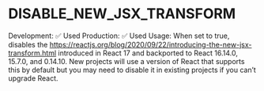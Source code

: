 # DISABLE_NEW_JSX_TRANSFORM

Development: ✅ Used
Production: ✅ Used
Usage: When set to true, disables the https://reactjs.org/blog/2020/09/22/introducing-the-new-jsx-transform.html introduced in React 17 and backported to React 16.14.0, 15.7.0, and 0.14.10. New projects will use a version of React that supports this by default but you may need to disable it in existing projects if you can’t upgrade React.
